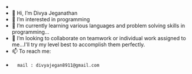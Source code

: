 -
-  👋 Hi, I’m Divya Jeganathan
- 👀 I’m interested in programming
- 🌱 I’m currently learning various languages and problem solving skills in programming...
- 💞️ I’m looking to collaborate on teamwork or individual work assigned to me...I'll try my level best to accomplish them perfectly.
- 📫 To reach me:
-       mail : divyajegan8911@gmail.com


